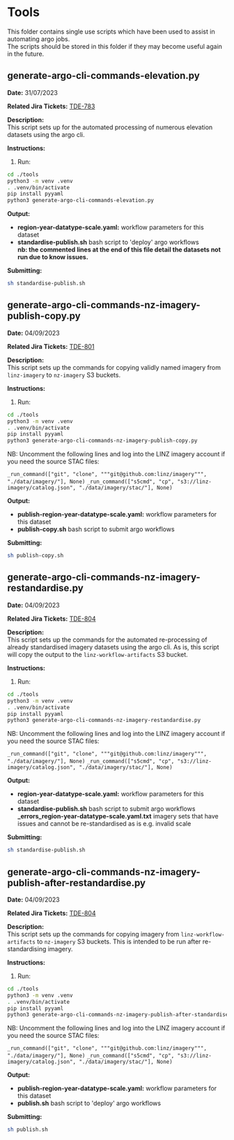# Tools

This folder contains single use scripts which have been used to assist in automating argo jobs.  
The scripts should be stored in this folder if they may become useful again in the future.

## generate-argo-cli-commands-elevation.py

**Date:** 31/07/2023

**Related Jira Tickets:** [TDE-783](https://toitutewhenua.atlassian.net/browse/TDE-783?atlOrigin=eyJpIjoiODhlMWFkYTVlYzhiNGJjYTgwOTI4OWVjNmQ3YzczMjciLCJwIjoiaiJ9)

**Description:**  
This script sets up for the automated processing of numerous elevation datasets using the argo cli.

**Instructions:**

1. Run:

```bash
cd ./tools
python3 -m venv .venv
. .venv/bin/activate
pip install pyyaml
python3 generate-argo-cli-commands-elevation.py
```

**Output:**

- **region-year-datatype-scale.yaml:** workflow parameters for this dataset
- **standardise-publish.sh** bash script to 'deploy' argo workflows  
   **nb: the commented lines at the end of this file detail the datasets not run due to know issues.**

**Submitting:**

```bash
sh standardise-publish.sh
```

## generate-argo-cli-commands-nz-imagery-publish-copy.py

**Date:** 04/09/2023

**Related Jira Tickets:** [TDE-801](https://toitutewhenua.atlassian.net/browse/TDE-801)

**Description:**  
This script sets up the commands for copying validly named imagery from `linz-imagery` to `nz-imagery` S3 buckets.

**Instructions:**

1. Run:

```bash
cd ./tools
python3 -m venv .venv
. .venv/bin/activate
pip install pyyaml
python3 generate-argo-cli-commands-nz-imagery-publish-copy.py
```

NB: Uncomment the following lines and log into the LINZ imagery account if you need the source STAC files:

```_run_command(["git", "clone", """git@github.com:linz/imagery""", "./data/imagery/"], None)```
```_run_command(["s5cmd", "cp", "s3://linz-imagery/catalog.json", "./data/imagery/stac/"], None)```

**Output:**

- **publish-region-year-datatype-scale.yaml:** workflow parameters for this dataset
- **publish-copy.sh** bash script to submit argo workflows

**Submitting:**

```bash
sh publish-copy.sh
```

## generate-argo-cli-commands-nz-imagery-restandardise.py

**Date:** 04/09/2023

**Related Jira Tickets:** [TDE-804](https://toitutewhenua.atlassian.net/browse/TDE-804)

**Description:**  
This script sets up the commands for the automated re-processing of already standardised imagery datasets using the argo cli.
As is, this script will copy the output to the `linz-workflow-artifacts` S3 bucket.

**Instructions:**

1. Run:

```bash
cd ./tools
python3 -m venv .venv
. .venv/bin/activate
pip install pyyaml
python3 generate-argo-cli-commands-nz-imagery-restandardise.py
```

NB: Uncomment the following lines and log into the LINZ imagery account if you need the source STAC files:

```_run_command(["git", "clone", """git@github.com:linz/imagery""", "./data/imagery/"], None)```
```_run_command(["s5cmd", "cp", "s3://linz-imagery/catalog.json", "./data/imagery/stac/"], None)```

**Output:**

- **region-year-datatype-scale.yaml:** workflow parameters for this dataset
- **standardise-publish.sh** bash script to submit argo workflows
   **_errors_region-year-datatype-scale.yaml.txt** imagery sets that have issues and cannot be re-standardised as is e.g. invalid scale

**Submitting:**

```bash
sh standardise-publish.sh
```

## generate-argo-cli-commands-nz-imagery-publish-after-restandardise.py

**Date:** 04/09/2023

**Related Jira Tickets:** [TDE-804](https://toitutewhenua.atlassian.net/browse/TDE-804)

**Description:**  
This script sets up the commands for copying imagery from `linz-workflow-artifacts` to `nz-imagery` S3 buckets.
This is intended to be run after re-standardising imagery.

**Instructions:**

1. Run:

```bash
cd ./tools
python3 -m venv .venv
. .venv/bin/activate
pip install pyyaml
python3 generate-argo-cli-commands-nz-imagery-publish-after-standardise.py
```

NB: Uncomment the following lines and log into the LINZ imagery account if you need the source STAC files:

```_run_command(["git", "clone", """git@github.com:linz/imagery""", "./data/imagery/"], None)```
```_run_command(["s5cmd", "cp", "s3://linz-imagery/catalog.json", "./data/imagery/stac/"], None)```

**Output:**

- **publish-region-year-datatype-scale.yaml:** workflow parameters for this dataset
- **publish.sh** bash script to 'deploy' argo workflows  

**Submitting:**

```bash
sh publish.sh
```